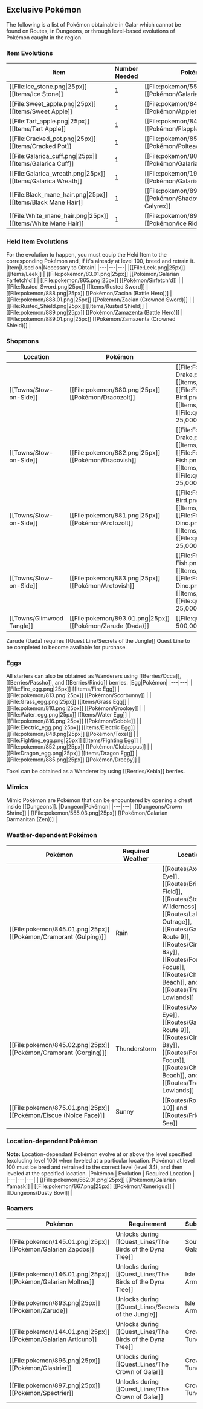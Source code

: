 ## Exclusive Pokémon

The following is a list of Pokémon obtainable in Galar which cannot be found on Routes, in Dungeons, or through level-based evolutions of Pokémon caught in the region.

### Item Evolutions
|Item|Number Needed|Pokémon|
|---|---|---|
|[[File:Ice_stone.png\|25px]] [[Items/Ice Stone]]|1 | [[File:pokemon/555.02.png\|25px]] [[Pokémon/Galarian Darmanitan]] |
|[[File:Sweet_apple.png\|25px]] [[Items/Sweet Apple]]|1 | [[File:pokemon/842.png\|25px]] [[Pokémon/Appletun]] |
|[[File:Tart_apple.png\|25px]] [[Items/Tart Apple]]|1 | [[File:pokemon/841.png\|25px]] [[Pokémon/Flapple]] |
|[[File:Cracked_pot.png\|25px]] [[Items/Cracked Pot]]|1 | [[File:pokemon/855.png\|25px]] [[Pokémon/Polteageist]] |
|[[File:Galarica_cuff.png\|25px]] [[Items/Galarica Cuff]]|1 | [[File:pokemon/80.02.png\|25px]] [[Pokémon/Galarian Slowbro]] |
|[[File:Galarica_wreath.png\|25px]] [[Items/Galarica Wreath]]|1 | [[File:pokemon/199.01.png\|25px]] [[Pokémon/Galarian Slowking]] |
|[[File:Black_mane_hair.png\|25px]] [[Items/Black Mane Hair]]|1 | [[File:pokemon/898.02.png\|25px]] [[Pokémon/Shadow Rider Calyrex]] |
|[[File:White_mane_hair.png\|25px]] [[Items/White Mane Hair]]|1 | [[File:pokemon/898.01.png\|25px]] [[Pokémon/Ice Rider Calyrex]] |

### Held Item Evolutions
For the evolution to happen, you must equip the Held Item to the corresponding Pokémon and, if it's already at level 100, breed and retrain it.
|Item|Used on|Necessary to Obtain|
|---|---|---|
|[[File:Leek.png\|25px]] [[Items/Leek]] | [[File:pokemon/83.01.png\|25px]] [[Pokémon/Galarian Farfetch'd]] | [[File:pokemon/865.png\|25px]] [[Pokémon/Sirfetch'd]] |
|[[File:Rusted_Sword.png\|25px]] [[Items/Rusted Sword]] | [[File:pokemon/888.png\|25px]] [[Pokémon/Zacian (Battle Hero)]] | [[File:pokemon/888.01.png\|25px]] [[Pokémon/Zacian (Crowned Sword)]] |
|[[File:Rusted_Shield.png\|25px]] [[Items/Rusted Shield]] | [[File:pokemon/889.png\|25px]] [[Pokémon/Zamazenta (Battle Hero)]] | [[File:pokemon/889.01.png\|25px]] [[Pokémon/Zamazenta (Crowned Shield)]] |

### Shopmons
|Location|Pokémon|Cost|
|---|---|---|
|[[Towns/Stow-on-Side]] | [[File:pokemon/880.png\|25px]] [[Pokémon/Dracozolt]] | [[File:Fossilized Drake.png\|20px]] 1 [[Items/Fossilized Drake]], [[File:Fossilized Bird.png\|20px]] 1 [[Items/Fossilized Bird]],   [[File:questPoint.svg\|20px]] 25,000 |
|[[Towns/Stow-on-Side]] | [[File:pokemon/882.png\|25px]] [[Pokémon/Dracovish]] | [[File:Fossilized Drake.png\|20px]] 1 [[Items/Fossilized Drake]], [[File:Fossilized Fish.png\|20px]] 1 [[Items/Fossilized Fish]],   [[File:questPoint.svg\|20px]] 25,000 |
|[[Towns/Stow-on-Side]] | [[File:pokemon/881.png\|25px]] [[Pokémon/Arctozolt]] | [[File:Fossilized Bird.png\|20px]] 1 [[Items/Fossilized Bird]], [[File:Fossilized Dino.png\|20px]] 1 [[Items/Fossilized Dino]],   [[File:questPoint.svg\|20px]] 25,000 |
|[[Towns/Stow-on-Side]] | [[File:pokemon/883.png\|25px]] [[Pokémon/Arctovish]] | [[File:Fossilized Fish.png\|20px]] 1 [[Items/Fossilized Fish]], [[File:Fossilized Dino.png\|20px]] 1 [[Items/Fossilized Dino]],   [[File:questPoint.svg\|20px]] 25,000 |
|[[Towns/Glimwood Tangle]] | [[File:pokemon/893.01.png\|25px]] [[Pokémon/Zarude (Dada)]] | [[File:questPoint.svg\|20px]] 500,000 |

Zarude (Dada) requires [[Quest Line/Secrets of the Jungle]] Quest Line to be completed to become available for purchase.

### Eggs
All starters can also be obtained as Wanderers using [[Berries/Occa]], [[Berries/Passho]], and [[Berries/Rindo]] berries.
|Egg|Pokémon|
|---|---|
|[[File:Fire_egg.png\|25px]] [[Items/Fire Egg]] | [[File:pokemon/813.png\|25px]] [[Pokémon/Scorbunny]] |
|[[File:Grass_egg.png\|25px]] [[Items/Grass Egg]] | [[File:pokemon/810.png\|25px]] [[Pokémon/Grookey]] |
|[[File:Water_egg.png\|25px]] [[Items/Water Egg]] | [[File:pokemon/816.png\|25px]] [[Pokémon/Sobble]] |
|[[File:Electric_egg.png\|25px]] [[Items/Electric Egg]] | [[File:pokemon/848.png\|25px]] [[Pokémon/Toxel]] |
|[[File:Fighting_egg.png\|25px]] [[Items/Fighting Egg]] | [[File:pokemon/852.png\|25px]] [[Pokémon/Clobbopus]] |
|[[File:Dragon_egg.png\|25px]] [[Items/Dragon Egg]] | [[File:pokemon/885.png\|25px]] [[Pokémon/Dreepy]] |

Toxel can be obtained as a Wanderer by using [[Berries/Kebia]] berries.

### Mimics
Mimic Pokémon are Pokémon that can be encountered by opening a chest inside [[Dungeons]].
|Dungeon|Pokémon|
|---|---|
|[[Dungeons/Crown Shrine]] | [[File:pokemon/555.03.png\|25px]] [[Pokémon/Galarian Darmanitan (Zen)]] |

### Weather-dependent Pokémon
|Pokémon | Required Weather | Location |
|---|---|---|
| [[File:pokemon/845.01.png\|25px]] [[Pokémon/Cramorant (Gulping)]] | Rain | [[Routes/Axew's Eye]], [[Routes/Bridge Field]], [[Routes/Stony Wilderness]], [[Routes/Lake of Outrage]], [[Routes/Galar Route 9]], [[Routes/Circhester Bay]], [[Routes/Forest of Focus]], [[Routes/Challenge Beach]], and [[Routes/Training Lowlands]] |
| [[File:pokemon/845.02.png\|25px]] [[Pokémon/Cramorant (Gorging)]] | Thunderstorm | [[Routes/Axew's Eye]], [[Routes/Galar Route 9]], [[Routes/Circhester Bay]], [[Routes/Forest of Focus]], [[Routes/Challenge Beach]], and [[Routes/Training Lowlands]] |
| [[File:pokemon/875.01.png\|25px]] [[Pokémon/Eiscue (Noice Face)]] | Sunny | [[Routes/Route 10]] and [[Routes/Frigid Sea]] |

### Location-dependent Pokémon
**Note:** Location-dependant Pokémon evolve at or above the level specified (excluding level 100) when leveled at a particular location. Pokémon at level 100 must be bred and retrained to the correct level (level 34), and then leveled at the specified location.
|Pokémon | Evolution | Required Location |
|---|---|---|
| [[File:pokemon/562.01.png\|25px]] [[Pokémon/Galarian Yamask]] | [[File:pokemon/867.png\|25px]] [[Pokémon/Runerigus]] | [[Dungeons/Dusty Bowl]] |

### Roamers
|Pokémon|Requirement|Subregion|
|---|---|---|
| [[File:pokemon/145.01.png\|25px]] [[Pokémon/Galarian Zapdos]]|Unlocks during [[Quest_Lines/The Birds of the Dyna Tree]]| South Galar |
| [[File:pokemon/146.01.png\|25px]] [[Pokémon/Galarian Moltres]]|Unlocks during [[Quest_Lines/The Birds of the Dyna Tree]]| Isle of Armor |
| [[File:pokemon/893.png\|25px]] [[Pokémon/Zarude]]|Unlocks during [[Quest_Lines/Secrets of the Jungle]]| Isle of Armor |
| [[File:pokemon/144.01.png\|25px]] [[Pokémon/Galarian Articuno]]|Unlocks during [[Quest_Lines/The Birds of the Dyna Tree]]| Crown Tundra |
| [[File:pokemon/896.png\|25px]] [[Pokémon/Glastrier]]|Unlocks during [[Quest_Lines/The Crown of Galar]]| Crown Tundra |
| [[File:pokemon/897.png\|25px]] [[Pokémon/Spectrier]]|Unlocks during [[Quest_Lines/The Crown of Galar]]| Crown Tundra |